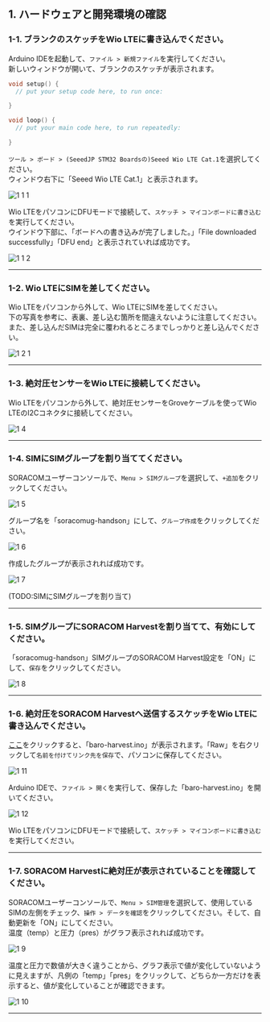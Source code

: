 ## 1. ハードウェアと開発環境の確認

### <a name="1-1">1-1. ブランクのスケッチをWio LTEに書き込んでください。</a>

Arduino IDEを起動して、`ファイル > 新規ファイル`を実行してください。  
新しいウィンドウが開いて、ブランクのスケッチが表示されます。

```cpp
void setup() {
  // put your setup code here, to run once:

}

void loop() {
  // put your main code here, to run repeatedly:

}
```

`ツール > ボード > (SeeedJP STM32 Boardsの)Seeed Wio LTE Cat.1`を選択してください。  
ウィンドウ右下に「Seeed Wio LTE Cat.1」と表示されます。

![1 1 1](media/1-1.png)

Wio LTEをパソコンにDFUモードで接続して、`スケッチ > マイコンボードに書き込む`を実行してください。  
ウインドウ下部に、「ボードへの書き込みが完了しました。」「File downloaded successfully」「DFU end」と表示されていれば成功です。

![1 1 2](media/1-2.png)

***

### <a name="1-2">1-2. Wio LTEにSIMを差してください。</a>

Wio LTEをパソコンから外して、Wio LTEにSIMを差してください。  
下の写真を参考に、表裏、差し込む箇所を間違えないように注意してください。また、差し込んだSIMは完全に覆われるところまでしっかりと差し込んでください。

![1 2 1](media/1-3.png)

***

### <a name="1-3">1-3. 絶対圧センサーをWio LTEに接続してください。</a>

Wio LTEをパソコンから外して、絶対圧センサーをGroveケーブルを使ってWio LTEのI2Cコネクタに接続してください。

![1 4](media/1-4.png)

***

### <a name="1-4">1-4. SIMにSIMグループを割り当ててください。</a>

SORACOMユーザーコンソールで、`Menu > SIMグループ`を選択して、`+追加`をクリックしてください。

![1 5](media/1-5.png)


グループ名を「soracomug-handson」にして、`グループ作成`をクリックしてください。

![1 6](media/1-6.png)

作成したグループが表示されれば成功です。

![1 7](media/1-7.png)

(TODO:SIMにSIMグループを割り当て)

***

### <a name="1-5">1-5. SIMグループにSORACOM Harvestを割り当てて、有効にしてください。</a>

「soracomug-handson」SIMグループのSORACOM Harvest設定を「ON」にして、`保存`をクリックしてください。

![1 8](media/1-8.png)

***

### <a name="1-6">1-6. 絶対圧をSORACOM Harvestへ送信するスケッチをWio LTEに書き込んでください。</a>

[ここ](sketch/baro-harvest/baro-harvest.ino)をクリックすると、「baro-harvest.ino」が表示されます。「Raw」を右クリックして`名前を付けてリンク先を保存`で、パソコンに保存してください。

![1 11](media/1-11.png)

Arduino IDEで、`ファイル > 開く`を実行して、保存した「baro-harvest.ino」を開いてください。

![1 12](media/1-12.png)

Wio LTEをパソコンにDFUモードで接続して、`スケッチ > マイコンボードに書き込む`を実行してください。  

***

### <a name="1-7">1-7. SORACOM Harvestに絶対圧が表示されていることを確認してください。</a>

SORACOMユーザーコンソールで、`Menu > SIM管理`を選択して、使用しているSIMの左側をチェック、`操作 > データを確認`をクリックしてください。そして、自動更新を「ON」にしてください。  
温度（temp）と圧力（pres）がグラフ表示されれば成功です。  

![1 9](media/1-9.png)

温度と圧力で数値が大きく違うことから、グラフ表示で値が変化していないように見えますが、凡例の「temp」「pres」をクリックして、どちらか一方だけを表示すると、値が変化していることが確認できます。

![1 10](media/1-10.png)

***
